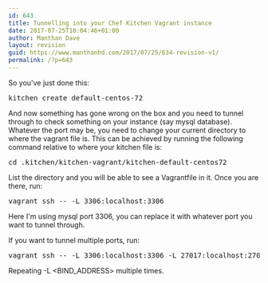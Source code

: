 ```yaml
---
id: 643
title: Tunnelling into your Chef Kitchen Vagrant instance
date: 2017-07-25T10:04:46+01:00
author: Manthan Dave
layout: revision
guid: https://www.manthanhd.com/2017/07/25/634-revision-v1/
permalink: /?p=643
---
```

So you've just done this:
<pre class="lang:sh decode:true ">kitchen create default-centos-72</pre>
And now something has gone wrong on the box and you need to tunnel through to check something on your instance (say mysql database). Whatever the port may be, you need to change your current directory to where the vagrant file is. This can be achieved by running the following command relative to where your kitchen file is:
<pre class="lang:sh decode:true ">cd .kitchen/kitchen-vagrant/kitchen-default-centos72</pre>
List the directory and you will be able to see a Vagrantfile in it. Once you are there, run:
<pre class="lang:sh decode:true">vagrant ssh -- -L 3306:localhost:3306</pre>
Here I'm using mysql port 3306, you can replace it with whatever port you want to tunnel through.

If you want to tunnel multiple ports, run:
<pre class="lang:sh decode:true ">vagrant ssh -- -L 3306:localhost:3306 -L 27017:localhost:27017</pre>
Repeating -L &lt;BIND_ADDRESS&gt; multiple times.